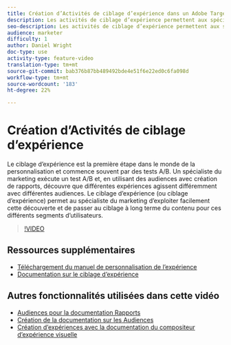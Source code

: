 ```yaml
---
title: Création d’Activités de ciblage d’expérience dans un Adobe Target
description: Les activités de ciblage d’expérience permettent aux spécialistes du marketing de cible du contenu spécifique à une audience spécifique.
seo-description: Les activités de ciblage d’expérience permettent aux spécialistes du marketing de cible du contenu spécifique à une audience spécifique.
audience: marketer
difficulty: 1
author: Daniel Wright
doc-type: use
activity-type: feature-video
translation-type: tm+mt
source-git-commit: bab376b87bb489492bde4e51f6e22ed0c6fa098d
workflow-type: tm+mt
source-wordcount: '183'
ht-degree: 22%

---
```



# Création d’Activités de ciblage d’expérience

Le ciblage d’expérience est la première étape dans le monde de la personnalisation et commence souvent par des tests A/B. Un spécialiste du marketing exécute un test A/B et, en utilisant des audiences avec création de rapports, découvre que différentes expériences agissent différemment avec différentes audiences. Le ciblage d’expérience (ou ciblage d’expérience) permet au spécialiste du marketing d’exploiter facilement cette découverte et de passer au ciblage à long terme du contenu pour ces différents segments d’utilisateurs.

>[!VIDEO](https://video.tv.adobe.com/v/22418?quality=12)

## Ressources supplémentaires

* [Téléchargement du manuel de personnalisation de l’expérience](https://guided.adobe.com/?promoid=K42KVXHD&amp;mv=other&amp;search=personalization+playbook#recommended/solutions/target)
* [Documentation sur le ciblage d’expérience](https://docs.adobe.com/content/help/en/target/using/activities/experience-targeting/experience-target.html)

## Autres fonctionnalités utilisées dans cette vidéo

* [Audiences pour la documentation Rapports](https://docs.adobe.com/help/en/target/using/audiences/managing-audience-filters.html)
* [Création de la documentation sur les Audiences](https://docs.adobe.com/content/help/en/target/using/audiences/create-audiences/create-audience.html)
* [Création d’expériences avec la documentation du compositeur d’expérience visuelle](https://docs.adobe.com/content/help/en/target/using/experiences/experiences.html)
